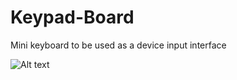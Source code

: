 # Keypad-Board
 Mini keyboard to be used as a device input interface

![Alt text](https://raw.githubusercontent.com/username/repository/branch-name/path/to/image.png)
